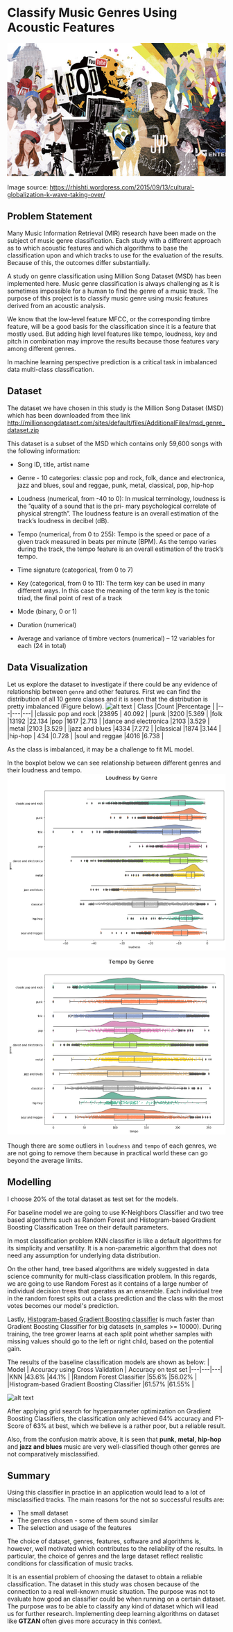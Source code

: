 Classify Music Genres Using Acoustic Features
==============================



![alt text](https://github.com/raktim314/classify-music-genres-from-acoustic-data/blob/master/reports/figures/cover-image.jpg)

Image source: https://rhishti.wordpress.com/2015/09/13/cultural-globalization-k-wave-taking-over/


## Problem Statement

Many Music Information Retrieval (MIR) research have been made on the subject of music genre classification. Each study with a different approach as to which acoustic features and which algorithms to base the classification upon and which tracks to use for the evaluation of the results. Because of this, the outcomes differ substantially.

A study on genre classification using Million Song Dataset (MSD) has been implemented here. Music genre classification is always challenging as it is sometimes impossible for a human to find the genre of a music track. The purpose of this project is to classify music genre using music features derived from an acoustic analysis.

We know that the low-level feature MFCC, or the corresponding timbre feature, will be a good basis for the classification since it is a feature that mostly used. But adding high level features like tempo, loudness, key and pitch in combination may improve the results because those features vary among different genres.

In machine learning perspective prediction is a critical task in imbalanced data multi-class classification. 

## Dataset

The dataset we have chosen in this study is the Million Song Dataset (MSD) which has been downloaded from thee link http://millionsongdataset.com/sites/default/files/AdditionalFiles/msd_genre_dataset.zip


This dataset is a subset of the MSD which contains only 59,600 songs with the following information:

- Song ID, title, artist name

- Genre - 10 categories: classic pop and rock, folk, dance and electronica, jazz and blues, soul and reggae, punk, metal, classical, pop, hip-hop

- Loudness (numerical, from -40 to 0): In musical terminology, loudness is the ”quality of a sound that is the pri- mary psychological correlate of physical strength”. The loudness feature is an overall estimation of the track’s loudness in decibel (dB).

- Tempo (numerical, from 0 to 255): Tempo is the speed or pace of a given track measured in beats per minute (BPM). As the tempo varies during the track, the tempo feature is an overall estimation of the track’s tempo.

- Time signature (categorical, from 0 to 7)

- Key (categorical, from 0 to 11): The term key can be used in many different ways. In this case the meaning of the term key is the tonic triad, the final point of rest of a track

- Mode (binary, 0 or 1)

- Duration (numerical)

- Average and variance of timbre vectors (numerical) – 12 variables for each (24 in total)

## Data Visualization

Let us explore the dataset to investigate if there could be any evidence of relationship between `genre` and other features. First we can find the distribution of all 10 genre classes and it is seen that the distribution is pretty imbalanced (Figure below). 
![alt text](https://github.com/raktim314/music_genre_classification/blob/master/class_counts.png)
| Class  |Count   |Percentage  |
|---|---|---|
|classic pop and rock |23895   | 40.092  |
|punk |3200   |5.369   |
|folk |13192 |22.134
|pop  |1617   |2.713   |
|dance and electronica   |2103   |3.529   |
|metal   |2103   |3.529   |
|jazz and blues   |4334   |7.272   |
|classical   |1874   |3.144   |
|hip-hop   | 434  |0.728   |
|soul and reggae   |4016   |6.738   |

As the class is imbalanced, it may be a challenge to fit ML model.

In the boxplot below we can see relationship between different genres and their loudness and tempo.
![alt text](https://github.com/raktim314/classify-music-genres-from-acoustic-data/blob/master/reports/figures/loudness_plot.png)

![alt text](https://github.com/raktim314/classify-music-genres-from-acoustic-data/blob/master/reports/figures/tempo_plot.png)

Though there are some outliers in `loudness` and `tempo` of each genres, we are not going to remove them because in practical world these can go beyond the average limits.

## Modelling

I choose 20% of the total dataset as test set for the models.

For baseline model we are going to use K-Neighbors Classifier and two tree based algorithms such as Random Forest and Histogram-based Gradient Boosting Classification Tree on their default parameters.

In most classification problem KNN classifier is like a default algorithms for its simplicity and versatility. It is a non-parametric algorithm that does not need any assumption for underlying data distribution.

On the other hand, tree based algorithms are widely suggested in data science community for multi-class classification problem. In this regards, we are going to use Random Forest as it contains of a large number of individual decision trees that operates as an ensemble. Each individual tree in the random forest spits out a class prediction and the class with the most votes becomes our model's prediction.

Lastly, [Histogram-based Gradient Boosting classifier](https://scikitlearn.org/stable/modules/generated/sklearn.ensemble.HistGradientBoostingClassifier.html) is much faster than Gradient Boosting Classifier for big datasets (n_samples >= 10000). During training, the tree grower learns at each split point whether samples with missing values should go to the left or right child, based on the potential gain.

The results of the baseline classification models are shown as below:
|  Model | Accuracy using Cross Validation  | Accuracy on test set
|---|---|---|
|KNN   |43.6%   |44.1%   |
|Random Forest Classifier   |55.6%   |56.02%   |
|Histogram-based Gradient Boosting Classifier   |61.57%   |61.55%   |

![alt text](https://github.com/raktim314/music_genre_classification/blob/master/confusion-matrix.png)


After applying grid search for hyperparameter optimization on Gradient Boosting Classifiers, the classification only achieved 64% accuracy and F1-Score of 63% at best, which we believe is a rather poor, but a reliable result.

Also, from the confusion matrix above, it is seen that **punk**, **metal**, **hip-hop** and **jazz and blues** music are very well-classified though other genres are not comparatively misclassified.

## Summary


 Using this classifier in practice in an application would lead to a lot of misclassified tracks. The main reasons for the not so successful results are:

- The small dataset
- The genres chosen - some of them sound similar
- The selection and usage of the features

The choice of dataset, genres, features, software and algorithms is, however, well motivated which contributes to the reliability of the results. In particular, the choice of genres and the large dataset reflect realistic conditions for classification of music tracks.

It is an essential problem of choosing the dataset to obtain a reliable classification. The dataset in this study was chosen because of the connection to a real well-known music situation. The purpose was not to evaluate how good an classifier could be when running on a certain dataset. The purpose was to be able to classify any kind of dataset which will lead us for further research. Implementing deep learning algorithms on dataset like **GTZAN** often gives more accuracy in this context.